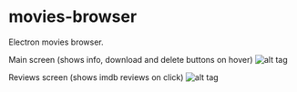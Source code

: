 # movies-browser
Electron movies browser.

Main screen (shows info, download and delete buttons on hover)
![alt tag](http://i.imgur.com/YaxcAkm.png "Main Screen")

Reviews screen (shows imdb reviews on click)
![alt tag](http://i.imgur.com/AIbPsw1.png "Reviews Screen")